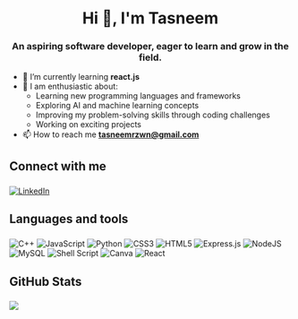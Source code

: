 <h1 align="center">Hi 👋, I'm Tasneem</h1>

<h3 align="center">An aspiring software developer, eager to learn and grow in the field.</h3>

- 🌱 I’m currently learning **react.js**
- 🌟 I am enthusiastic about:
    - Learning new programming languages and frameworks
    - Exploring AI and machine learning concepts
    - Improving my problem-solving skills through coding challenges
    - Working on exciting projects
- 📫 How to reach me **tasneemrzwn@gmail.com**

###

<h2 align="left">Connect with me</h2>

###

[![LinkedIn](https://img.shields.io/badge/LinkedIn-%230077B5.svg?style=for-the-badge&logo=linkedin&logoColor=white)](https://linkedin.com/in/tasneem-rizwan-7b92a624b)

###

<h2 align="left">Languages and tools</h2>

###

![C++](https://img.shields.io/badge/c++-%2300599C.svg?style=for-the-badge&logo=c%2B%2B&logoColor=white) ![JavaScript](https://img.shields.io/badge/javascript-%23323330.svg?style=for-the-badge&logo=javascript&logoColor=%23F7DF1E) ![Python](https://img.shields.io/badge/python-3670A0?style=for-the-badge&logo=python&logoColor=ffdd54) ![CSS3](https://img.shields.io/badge/css3-%231572B6.svg?style=for-the-badge&logo=css3&logoColor=white) ![HTML5](https://img.shields.io/badge/html5-%23E34F26.svg?style=for-the-badge&logo=html5&logoColor=white) ![Express.js](https://img.shields.io/badge/express.js-%23404d59.svg?style=for-the-badge&logo=express&logoColor=%2361DAFB) ![NodeJS](https://img.shields.io/badge/node.js-6DA55F?style=for-the-badge&logo=node.js&logoColor=white) ![MySQL](https://img.shields.io/badge/mysql-%2300000f.svg?style=for-the-badge&logo=mysql&logoColor=white) ![Shell Script](https://img.shields.io/badge/shell_script-%23121011.svg?style=for-the-badge&logo=gnu-bash&logoColor=white) ![Canva](https://img.shields.io/badge/Canva-%2300C4CC.svg?style=for-the-badge&logo=Canva&logoColor=white) ![React](https://img.shields.io/badge/react-%2320232a.svg?style=for-the-badge&logo=react&logoColor=%2361DAFB)

###

<h2 align="left">GitHub Stats</h2>

###

![](https://github-readme-stats.vercel.app/api/top-langs/?username=tasneemrz&theme=gotham&hide_border=false&include_all_commits=true&count_private=true&layout=compact)
